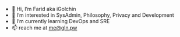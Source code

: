 - 👋 Hi, I’m Farid aka iGolchin
- 👀 I’m interested in SysAdmin, Philosophy, Privacy and Development
- 🌱 I’m currently learning DevOps and SRE
- 📫 reach me at me@gln.pw
<!--- - 💞️ I’m looking to collaborate on ... --->

<!---
igln/igln is a ✨ special ✨ repository because its `README.md` (this file) appears on your GitHub profile.
You can click the Preview link to take a look at your changes.
--->

